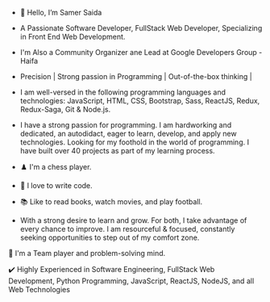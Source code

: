 

- 👋 Hello, I’m Samer Saida
- A Passionate Software Developer, FullStack Web Developer, Specializing in Front End Web Development.
- I'm Also a Community Organizer ane Lead at Google Developers Group - Haifa

 - Precision | Strong passion in Programming | Out-of-the-box thinking |
- I am well-versed in the following programming languages and technologies: JavaScript, HTML, CSS, Bootstrap, Sass, ReactJS, Redux,
  Redux-Saga, Git & Node.js.

- I have a strong passion for programming. I am hardworking and dedicated, an autodidact, eager to learn, develop, and apply new
  technologies. Looking for my foothold in the world of programming. I have built over 40 projects as part of my learning process.


- ♟️ I'm a chess player.
- 💪 I love to write code.
- 📚 Like to read books, watch movies, and play football.
- With a strong desire to learn and grow. For both, I take advantage of every chance to improve. I am resourceful & focused, constantly seeking opportunities to step     out of my comfort zone.

🧪 I'm a Team player and problem-solving mind.

✔️ Highly Experienced in Software Engineering, FullStack Web Development, Python Programming, JavaScript, ReactJS, NodeJS, and all Web Technologies
